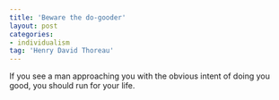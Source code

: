 ```yaml
---
title: 'Beware the do-gooder'
layout: post
categories:
- individualism
tag: 'Henry David Thoreau'
---
```


If you see a man approaching you with the obvious intent of doing you good, you should run for your life.